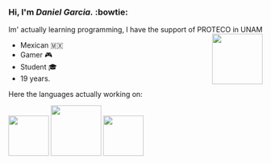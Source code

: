 ### Hi, I'm *Daniel Garcia.* :bowtie: 

Im' actually learning programming, I have the support of PROTECO in UNAM 
<image src=https://imgur.com/qa6nOik.png align="right" width="100" height="100" />

- Mexican 🇲🇽
- Gamer 🎮
- Student 🎓
- 19 years.

Here the languages actually working on:
<p>
<image src=https://imgur.com/YJNvUox.png width="80" height="80" /> <image src=https://imgur.com/fButcec.png width="100" height="100" /> <image src=https://imgur.com/NMxZFrU.png height="80" />
</p>
  <!--
**DanielGarcia654/DanielGarcia654** is a ✨ _special_ ✨ repository because its `README.md` (this file) appears on your GitHub profile.

Here are some ideas to get you started:

- 🔭 I’m currently working on ...
- 🌱 I’m currently learning ...
- 👯 I’m looking to collaborate on ...
- 🤔 I’m looking for help with ...
- 💬 Ask me about ...
- 📫 How to reach me: ...
- 😄 Pronouns: ...
- ⚡ Fun fact: ...
-->
